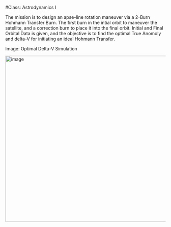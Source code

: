#Class: Astrodynamics I

The mission is to design an apse-line rotation maneuver via a 2-Burn Hohmann Transfer Burn. The first burn in the intial orbit to maneuver the satellite,  and a correction burn to place it into the final orbit. Initial and Final Orbital Data is given, and the objective is to find the optimal True Anomoly and delta-V for initiating an ideal Hohmann Transfer.

Image: Optimal Delta-V Simulation

<img width="793" height="522" alt="image" src="https://github.com/user-attachments/assets/55423d33-c028-4d3a-8ef1-c4d2202a685d" />
